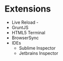 Extensions
==========

  * Live Reload - 
  * GruntJS
  * HTML5 Terminal
  * BrowserSync
  * IDEs
    * Sublime Inspector
    * Jetbrains Inspector